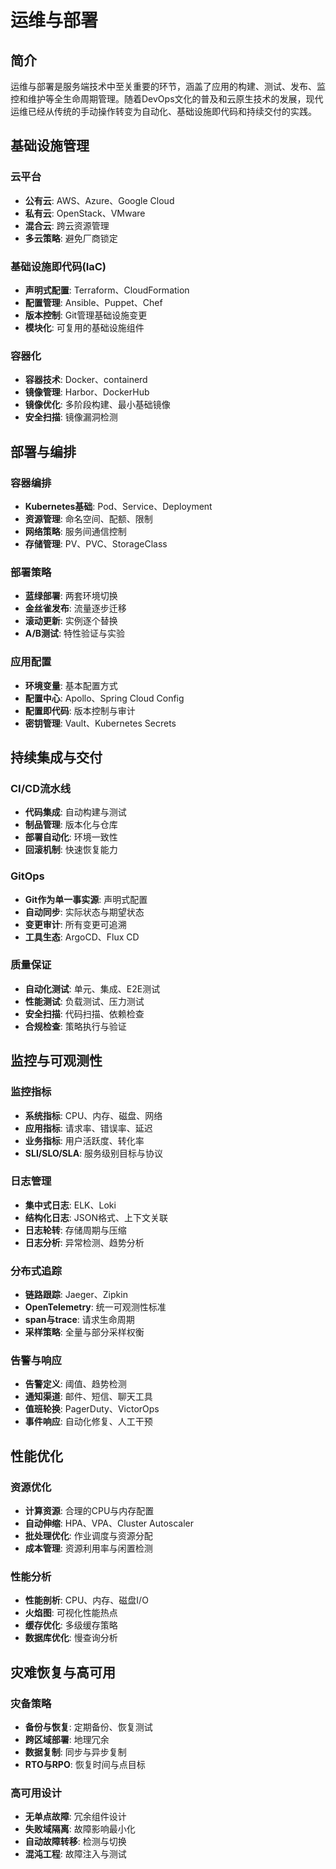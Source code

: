 # 运维与部署

## 简介

运维与部署是服务端技术中至关重要的环节，涵盖了应用的构建、测试、发布、监控和维护等全生命周期管理。随着DevOps文化的普及和云原生技术的发展，现代运维已经从传统的手动操作转变为自动化、基础设施即代码和持续交付的实践。

## 基础设施管理

### 云平台
- **公有云**: AWS、Azure、Google Cloud
- **私有云**: OpenStack、VMware
- **混合云**: 跨云资源管理
- **多云策略**: 避免厂商锁定

### 基础设施即代码(IaC)
- **声明式配置**: Terraform、CloudFormation
- **配置管理**: Ansible、Puppet、Chef
- **版本控制**: Git管理基础设施变更
- **模块化**: 可复用的基础设施组件

### 容器化
- **容器技术**: Docker、containerd
- **镜像管理**: Harbor、DockerHub
- **镜像优化**: 多阶段构建、最小基础镜像
- **安全扫描**: 镜像漏洞检测

## 部署与编排

### 容器编排
- **Kubernetes基础**: Pod、Service、Deployment
- **资源管理**: 命名空间、配额、限制
- **网络策略**: 服务间通信控制
- **存储管理**: PV、PVC、StorageClass

### 部署策略
- **蓝绿部署**: 两套环境切换
- **金丝雀发布**: 流量逐步迁移
- **滚动更新**: 实例逐个替换
- **A/B测试**: 特性验证与实验

### 应用配置
- **环境变量**: 基本配置方式
- **配置中心**: Apollo、Spring Cloud Config
- **配置即代码**: 版本控制与审计
- **密钥管理**: Vault、Kubernetes Secrets

## 持续集成与交付

### CI/CD流水线
- **代码集成**: 自动构建与测试
- **制品管理**: 版本化与仓库
- **部署自动化**: 环境一致性
- **回滚机制**: 快速恢复能力

### GitOps
- **Git作为单一事实源**: 声明式配置
- **自动同步**: 实际状态与期望状态
- **变更审计**: 所有变更可追溯
- **工具生态**: ArgoCD、Flux CD

### 质量保证
- **自动化测试**: 单元、集成、E2E测试
- **性能测试**: 负载测试、压力测试
- **安全扫描**: 代码扫描、依赖检查
- **合规检查**: 策略执行与验证

## 监控与可观测性

### 监控指标
- **系统指标**: CPU、内存、磁盘、网络
- **应用指标**: 请求率、错误率、延迟
- **业务指标**: 用户活跃度、转化率
- **SLI/SLO/SLA**: 服务级别目标与协议

### 日志管理
- **集中式日志**: ELK、Loki
- **结构化日志**: JSON格式、上下文关联
- **日志轮转**: 存储周期与压缩
- **日志分析**: 异常检测、趋势分析

### 分布式追踪
- **链路跟踪**: Jaeger、Zipkin
- **OpenTelemetry**: 统一可观测性标准
- **span与trace**: 请求生命周期
- **采样策略**: 全量与部分采样权衡

### 告警与响应
- **告警定义**: 阈值、趋势检测
- **通知渠道**: 邮件、短信、聊天工具
- **值班轮换**: PagerDuty、VictorOps
- **事件响应**: 自动化修复、人工干预

## 性能优化

### 资源优化
- **计算资源**: 合理的CPU与内存配置
- **自动伸缩**: HPA、VPA、Cluster Autoscaler
- **批处理优化**: 作业调度与资源分配
- **成本管理**: 资源利用率与闲置检测

### 性能分析
- **性能剖析**: CPU、内存、磁盘I/O
- **火焰图**: 可视化性能热点
- **缓存优化**: 多级缓存策略
- **数据库优化**: 慢查询分析

## 灾难恢复与高可用

### 灾备策略
- **备份与恢复**: 定期备份、恢复测试
- **跨区域部署**: 地理冗余
- **数据复制**: 同步与异步复制
- **RTO与RPO**: 恢复时间与点目标

### 高可用设计
- **无单点故障**: 冗余组件设计
- **失败域隔离**: 故障影响最小化
- **自动故障转移**: 检测与切换
- **混沌工程**: 故障注入与测试 
